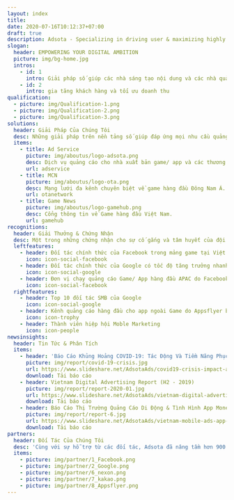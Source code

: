 ```yaml
---
layout: index
title:
date: 2020-07-16T10:12:37+07:00
draft: true
description: Adsota - Specializing in driving user & maximizing highly qualified sales leads for businesses. Specializing in driving user & maximizing highly qualified sales leads for businesses
slogan:
  header: EMPOWERING YOUR DIGITAL AMBITION
  picture: img/bg-home.jpg
  intros:
    - id: 1
      intro: Giải pháp số giúp các nhà sáng tạo nội dung và các nhà quảng cáo
    - id: 2
      intro: gia tăng khách hàng và tối ưu doanh thu
qualification:
  - picture: img/Qualification-1.png
  - picture: img/Qualification-2.png
  - picture: img/Qualification-3.png
solutions:
  header: Giải Pháp Của Chúng Tôi
  desc: Những giải pháp trên nền tảng số giúp đáp ứng mọi nhu cầu quảng cáo của doanh nghiệp.
  items:
    - title: Ad Service
      picture: img/aboutus/logo-adsota.png
      desc: Dịch vụ quảng cáo cho nhà xuất bản game/ app và các thương hiệu
      url: adservice
    - title: MCN
      picture: img/aboutus/logo-ota.png
      desc: Mạng lưới đa kênh chuyên biệt về game hàng đầu Đông Nam Á.
      url: otanetwork
    - title: Game News
      picture: img/aboutus/logo-gamehub.png
      desc: Cổng thông tin về Game hàng đầu Việt Nam.
      url: gamehub
recognitions:
  header: Giải Thưởng & Chứng Nhận
  desc: Một trong những chứng nhận cho sự cố gắng và tâm huyết của đội ngũ Adsota.
  leftfeatures:
    - header: Đối tác chính thức của Facebook trong mảng game tại Việt Nam
      icon: icon-social-facebook
    - header: Đối tác chính thức của Google có tốc độ tăng trưởng nhanh nhất khu vực Đông Nam Á
      icon: icon-social-google
    - header: Đơn vị chạy quảng cáo Game/ App hàng đầu APAC do Facebook xếp hạng
      icon: icon-social-facebook
  rightfeatures:
    - header: Top 10 đối tác SMB của Google
      icon: icon-social-google
    - header: Kênh quảng cáo hàng đầu cho app ngoài Game do Appsflyer bình chọn
      icon: icon-trophy
    - header: Thành viên hiệp hội Moble Marketing
      icon: icon-people
newsinsights:
  header: Tin Tức & Phân Tích
  items:
    - header: 'Báo Cáo Khủng Hoảng COVID-19: Tác Động Và Tiềm Năng Phục Hồi (Tháng Năm - 2020) '
      picture: img/report/covid-19-crisis.jpg
      url: https://www.slideshare.net/AdsotaAds/covid19-crisis-impact-and-recovery
      download: Tải báo cáo
    - header: Vietnam Digital Advertising Report (H2 - 2019)
      picture: img/report/report-2020-01.jpg
      url: https://www.slideshare.net/AdsotaAds/vietnam-digital-advertising-report-2019-228704700
      download: Tải báo cáo
    - header: Báo Cáo Thị Trường Quảng Cáo Di Động & Tình Hình App Monetization Tại Việt Nam - Mùa Lễ Hội 2018
      picture: img/report/report-6.jpg
      url: https://www.slideshare.net/AdsotaAds/vietnam-mobile-ads-app-monetization-report-holiday-season-2018
      download: Tải báo cáo
partners:
  header: Đối Tác Của Chúng Tôi
  desc: 'Cùng với sự hỗ trợ từ các đối tác, Adsota đã nâng tầm hơn 900 thương hiệu Việt Nam và quốc tế trên nền tảng điện tử trong nhiều năm vừa qua. Các khách hàng của Adsota đến từ nhiều ngành khác nhau: Game, Công nghệ, App, Tài chính ngân hàng, Mỹ phẩm và Làm đẹp, Thời trang, Thực phẩm và Đồ uống, Hàng tiêu dùng nhanh và nhiều hơn nữa.'
  items:
    - picture: img/partner/1_Facebook.png
    - picture: img/partner/2_Google.png
    - picture: img/partner/6_nexon.png
    - picture: img/partner/7_kakao.png
    - picture: img/partner/8_Appsflyer.png
---
```

